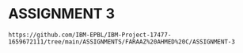 # ASSIGNMENT 3
    https://github.com/IBM-EPBL/IBM-Project-17477-1659672111/tree/main/ASSIGNMENTS/FARAAZ%20AHMED%20C/ASSIGNMENT-3

